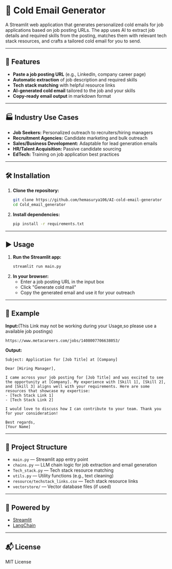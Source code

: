 # 📧 Cold Email Generator

A Streamlit web application that generates personalized cold emails for job applications based on job posting URLs. The app uses AI to extract job details and required skills from the posting, matches them with relevant tech stack resources, and crafts a tailored cold email for you to send.

---

## 🚀 Features
- **Paste a job posting URL** (e.g., LinkedIn, company career page)
- **Automatic extraction** of job description and required skills
- **Tech stack matching** with helpful resource links
- **AI-generated cold email** tailored to the job and your skills
- **Copy-ready email output** in markdown format

---

## 🏭 Industry Use Cases
- **Job Seekers:** Personalized outreach to recruiters/hiring managers
- **Recruitment Agencies:** Candidate marketing and bulk outreach
- **Sales/Business Development:** Adaptable for lead generation emails
- **HR/Talent Acquisition:** Passive candidate sourcing
- **EdTech:** Training on job application best practices

---

## 🛠️ Installation

1. **Clone the repository:**
   ```bash
   git clone https://github.com/hemasurya106/AI-cold-email-generator
   cd Cold_email_generator
   ```
2. **Install dependencies:**
   ```bash
   pip install -r requirements.txt
   ```

---

## ▶️ Usage

1. **Run the Streamlit app:**
   ```bash
   streamlit run main.py
   ```
2. **In your browser:**
   - Enter a job posting URL in the input box
   - Click "Generate cold mail"
   - Copy the generated email and use it for your outreach

---

## 📝 Example

**Input:**(This Link may not be working during your Usage,so please use a available job postings)
```
https://www.metacareers.com/jobs/1408007706638053/
```

**Output:**
```
Subject: Application for [Job Title] at [Company]

Dear [Hiring Manager],

I came across your job posting for [Job Title] and was excited to see the opportunity at [Company]. My experience with [Skill 1], [Skill 2], and [Skill 3] aligns well with your requirements. Here are some resources that showcase my expertise:
- [Tech Stack Link 1]
- [Tech Stack Link 2]

I would love to discuss how I can contribute to your team. Thank you for your consideration!

Best regards,
[Your Name]
```

---

## 📂 Project Structure
- `main.py` — Streamlit app entry point
- `chains.py` — LLM chain logic for job extraction and email generation
- `Tech_stack.py` — Tech stack resource matching
- `utils.py` — Utility functions (e.g., text cleaning)
- `resource/techstack_links.csv` — Tech stack resource links
- `vectorstore/` — Vector database files (if used)

---

## 🤖 Powered by
- [Streamlit](https://streamlit.io/)
- [LangChain](https://python.langchain.com/)

---

## 📬 License
MIT License 

